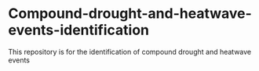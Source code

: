 # Compound-drought-and-heatwave-events-identification
This repository is for the identification of compound drought and heatwave events 
